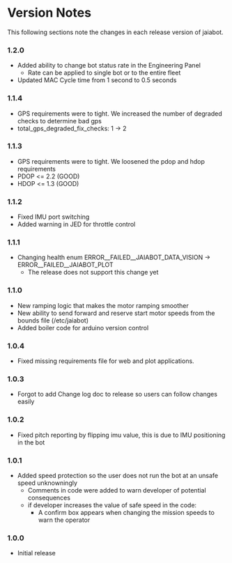 # Version Notes

This following sections note the changes in each release version of jaiabot.

### 1.2.0

* Added ability to change bot status rate in the Engineering Panel
  * Rate can be applied to single bot or to the entire fleet
* Updated MAC Cycle time from 1 second to 0.5 seconds

### 1.1.4

* GPS requirements were to tight. We increased the number of degraded checks to determine bad gps
* total_gps_degraded_fix_checks: 1 -> 2

### 1.1.3

* GPS requirements were to tight. We loosened the pdop and hdop requirements
* PDOP <= 2.2 (GOOD)
* HDOP <= 1.3 (GOOD)

### 1.1.2

* Fixed IMU port switching
* Added warning in JED for throttle control

### 1.1.1

* Changing health enum ERROR__FAILED__JAIABOT_DATA_VISION -> ERROR__FAILED__JAIABOT_PLOT 
  * The release does not support this change yet

### 1.1.0

* New ramping logic that makes the motor ramping smoother
* New ability to send forward and reserve start motor speeds from the bounds file (/etc/jaiabot)
* Added boiler code for arduino version control

### 1.0.4

* Fixed missing requirements file for web and plot applications.

### 1.0.3

* Forgot to add Change log doc to release so users can follow changes easily

### 1.0.2

* Fixed pitch reporting by flipping imu value, this is due to IMU positioning in the bot

### 1.0.1

* Added speed protection so the user does not run the bot at an unsafe speed unknowningly
  * Comments in code were added to warn developer of potential consequences
  * if developer increases the value of safe speed in the code:
    * A confirm box appears when changing the mission speeds to warn the operator

### 1.0.0

* Initial release
